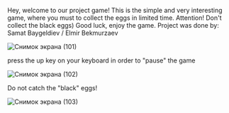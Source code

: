 Hey, welcome to our project game!
This is the simple and very interesting game, where you must to collect the eggs in limited time.
Attention! Don't collect the black eggs)
Good luck, enjoy the game.
Project was done by: Samat Baygeldiev / Elmir Bekmurzaev

![Снимок экрана (101)](https://user-images.githubusercontent.com/73636880/102687441-5144a180-4219-11eb-8aa9-15162fe95fb8.png)

press the up key on your keyboard in order to "pause" the game

![Снимок экрана (102)](https://user-images.githubusercontent.com/73636880/102687497-b26c7500-4219-11eb-801d-b5b35849e632.png)

Do not catch the "black" eggs!

![Снимок экрана (103)](https://user-images.githubusercontent.com/73636880/102687516-d334ca80-4219-11eb-9c74-29beb1331cf9.png)
